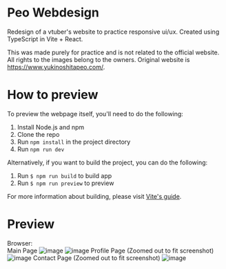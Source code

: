 # Peo Webdesign
Redesign of a vtuber's website to practice responsive ui/ux. Created using TypeScript in Vite + React.  <br/>

This was made purely for practice and is not related to the official website. All rights to the images belong to the owners. Original website is https://www.yukinoshitapeo.com/.

# How to preview
To preview the webpage itself, you'll need to do the following:
1. Install Node.js and npm
2. Clone the repo
3. Run `npm install` in the project directory
4. Run `npm run dev`

Alternatively, if you want to build the project, you can do the following:
1. Run `$ npm run build` to build app
2. Run `$ npm run preview` to preview

For more information about building, please visit [Vite's guide](https://vite.dev/guide/static-deploy).
  
# Preview
Browser: <br/>
Main Page 
![image](https://github.com/user-attachments/assets/780bbc61-3665-40af-b4a4-0145004fa0f7)
![image](https://github.com/user-attachments/assets/4dbbea3c-e966-4df2-bc49-61cb11783382)
Profile Page (Zoomed out to fit screenshot)
![image](https://github.com/user-attachments/assets/3eac09d9-3227-4cd0-8ef8-06984c84d4af)
Contact Page (Zoomed out to fit screenshot)
![image](https://github.com/user-attachments/assets/62beeea7-cb58-4cb5-9b73-988fc2def291)

